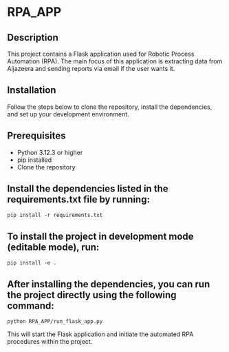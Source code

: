 # RPA_APP
## Description
This project contains a Flask application used for Robotic Process Automation (RPA). The main focus of this application is extracting data from Aljazeera and sending reports via email if the user wants it.

## Installation
Follow the steps below to clone the repository, install the dependencies, and set up your development environment.

## Prerequisites
 - Python 3.12.3 or higher
 - pip installed
 - Clone the repository

## Install the dependencies listed in the requirements.txt file by running: 
```pip install -r requirements.txt```

## To install the project in development mode (editable mode), run: 
```pip install -e .```

## After installing the dependencies, you can run the project directly using the following command: 
```python RPA_APP/run_flask_app.py```

This will start the Flask application and initiate the automated RPA procedures within the project.
